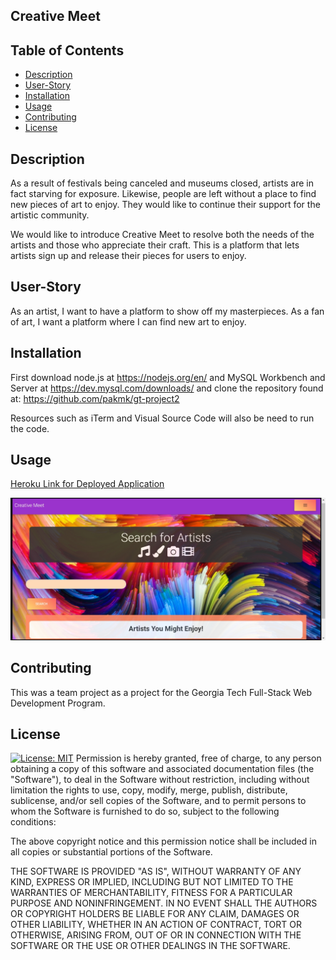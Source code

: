 ## Creative Meet

## Table of Contents
  * [Description](#description)
  * [User-Story](#user-story)
  * [Installation](#installation)
  * [Usage](#usage)
  * [Contributing](#contributing)
  * [License](#license)
  
  ## Description
  As a result of festivals being canceled and museums closed, artists are in fact starving for exposure. Likewise, people are left without a place to find new pieces of art to enjoy. They would like to continue their support for the artistic community.

We would like to introduce Creative Meet to resolve both the needs of the artists and those who appreciate their craft. This is a platform that lets artists sign up and release their pieces for users to enjoy.

## User-Story
  As an artist, I want to have a platform to show off my masterpieces.
As a fan of art, I want a platform where I can find new art to enjoy.


  ## Installation
  First download node.js at https://nodejs.org/en/ and MySQL Workbench and Server at https://dev.mysql.com/downloads/ and clone the repository found at:
https://github.com/pakmk/gt-project2

Resources such as iTerm and Visual Source Code will also be need to run the code.

  ## Usage
[Heroku Link for Deployed Application]()
  
 ![example](./public/Assets/webpage.jpg)

  

## Contributing
This was a team project as a project for the Georgia Tech Full-Stack Web Development Program.  


## License
  [![License: MIT](https://img.shields.io/badge/License-MIT-yellow.svg)](https://opensource.org/licenses/MIT)
Permission is hereby granted, free of charge, to any person obtaining a copy of this software and associated documentation files (the "Software"), to deal in the Software without restriction, including without limitation the rights to use, copy, modify, merge, publish, distribute, sublicense, and/or sell copies of the Software, and to permit persons to whom the Software is furnished to do so, subject to the following conditions:

The above copyright notice and this permission notice shall be included in all copies or substantial portions of the Software.

THE SOFTWARE IS PROVIDED "AS IS", WITHOUT WARRANTY OF ANY KIND, EXPRESS OR IMPLIED, INCLUDING BUT NOT LIMITED TO THE WARRANTIES OF MERCHANTABILITY, FITNESS FOR A PARTICULAR PURPOSE AND NONINFRINGEMENT. IN NO EVENT SHALL THE AUTHORS OR COPYRIGHT HOLDERS BE LIABLE FOR ANY CLAIM, DAMAGES OR OTHER LIABILITY, WHETHER IN AN ACTION OF CONTRACT, TORT OR OTHERWISE, ARISING FROM, OUT OF OR IN CONNECTION WITH THE SOFTWARE OR THE USE OR OTHER DEALINGS IN THE SOFTWARE.
  

